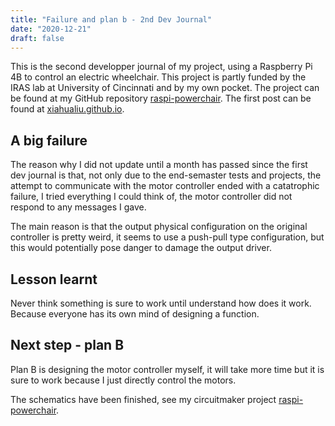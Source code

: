 ```yaml
---
title: "Failure and plan b - 2nd Dev Journal"
date: "2020-12-21"
draft: false
---
```


This is the second developper journal of my project, using a Raspberry Pi 4B to control an electric wheelchair. This project is partly funded by the IRAS lab at University of Cincinnati and by my own pocket. The project can be found at my GitHub repository [raspi-powerchair](https://github.com/xiahualiu/raspi-powerchair). The first post can be found at [xiahualiu.github.io](https://https://xiahualiu.github.io/posts/raspi-wheel-dev1/).

<!--more-->

## A big failure

The reason why I did not update until a month has passed since the first dev journal is that, not only due to the end-semaster tests and projects, the attempt to communicate with the motor controller ended with a catatrophic failure, I tried everything I could think of, the motor controller did not respond to any messages I gave.

The main reason is that the output physical configuration on the original controller is pretty weird, it seems to use a push-pull type configuration, but this would potentially pose danger to damage the output driver. 

## Lesson learnt

Never think something is sure to work until understand how does it work. Because everyone has its own mind of designing a function.

## Next step - plan B

Plan B is designing the motor controller myself, it will take more time but it is sure to work because I just directly control the motors.

The schematics have been finished, see my circuitmaker project [raspi-powerchair](https://circuitmaker.com/Projects/Details/XiahuaLiu/Raspi-powerchair).
